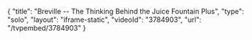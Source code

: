{
    "title": "Breville -- The Thinking Behind the Juice Fountain Plus",
    "type": "solo",
    "layout": "iframe-static",
    "videoId": "3784903",
    "url": "\/tvpembed\/3784903"
}